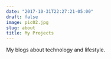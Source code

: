 ```yaml
---
date: "2017-10-31T22:27:21-05:00"
draft: false
image: pic02.jpg
slug: about
title: My Projects
---
```


My blogs about technology and lifestyle.